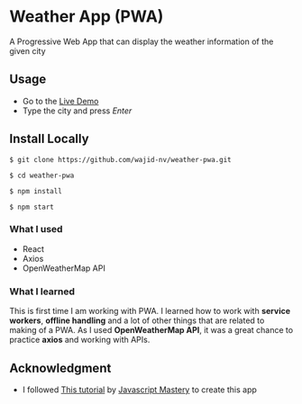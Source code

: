# Weather App (PWA)

A Progressive Web App that can display the weather information of the given city

## Usage
- Go to the [Live Demo](https://weather-pwa.live.binzek.com/)
- Type the city and press _Enter_

## Install Locally
```
$ git clone https://github.com/wajid-nv/weather-pwa.git

$ cd weather-pwa

$ npm install

$ npm start
```

### What I used
- React
- Axios
- OpenWeatherMap API

### What I learned
This is first time I am working with PWA. I learned how to work with **service workers**, **offline handling** and a lot of other things that are related to making of a PWA. As I used **OpenWeatherMap API**, it was a great chance to practice **axios** and working with APIs.

## Acknowledgment
- I followed [This tutorial](https://www.youtube.com/watch?v=IaJqMcOMuDM) by [Javascript Mastery](https://www.youtube.com/@javascriptmastery) to create this app
